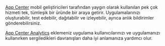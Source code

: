 ﻿[App Center](https://appcenter.ms/) mobil geliştiricileri tarafından yaygın olarak kullanılan pek çok hizmeti tek, tümleşik bir üründe bir araya getirir. Uygulamalarınızı oluşturabilir, test edebilir, dağıtabilir ve izleyebilir, ayrıca anlık bildirimler gönderebilirsiniz.

[App Center Analytics](https://docs.microsoft.com/appcenter/analytics/) eklemeniz uygulama kullanıcılarınızı ve uygulamanızı kullanırken sergiledikleri davranışları daha iyi anlamanıza yardımcı olur.
